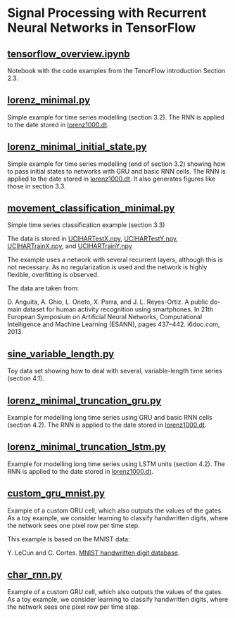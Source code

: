 # Signal Processing with Recurrent Neural Networks in TensorFlow

## [tensorflow_overview.ipynb](tensorflow_overview.ipynb)

Notebook with the code examples from the TenorFlow introduction Section 2.3.

## [lorenz_minimal.py](lorenz_minimal.py)

Simple example for time series modelling (section 3.2). The RNN is applied to the date stored in [lorenz1000.dt](data/lorenz1000.dt).

## [lorenz_minimal_initial_state.py](lorenz_minimal_initial_state.py)

Simple example for time series modelling (end of section 3.2) showing how to pass initial states to networks with GRU and basic RNN cells. The RNN is applied to the date stored in [lorenz1000.dt](data/lorenz1000.dt). It also generates figures like those in section 3.3.

## [movement_classification_minimal.py](movement_classification_minimal.py)

Simple time series classification example (section 3.3)

The data is stored in [UCIHARTestX.npy](data/UCIHARTestX.npy), [UCIHARTestY.npy](code/UCIHARTestY.npy), [UCIHARTrainX.npy](UCIHARTrainX.npy), and [UCIHARTrainY.npy](UCIHARTrainY.npy)

The example uses a network with several recurrent layers, although this is not necessary. As no regularization is used and the network is highly flexible, overfitting is observed.

The data are taken from:

D. Anguita, A. Ghio, L. Oneto, X. Parra, and J. L. Reyes-Ortiz. A public do- main dataset for human activity recognition using smartphones. In 21th European Symposium on Artificial Neural Networks, Computational Intelligence and Machine Learning (ESANN), pages 437–442. i6doc.com, 2013.

## [sine_variable_length.py](sine_variable_length.py)

Toy data set showing how to deal with several, variable-length time series (section 4.1).

## [lorenz_minimal_truncation_gru.py](lorenz_minimal_truncation_gru.py)

Example for modelling long time series using GRU and basic RNN cells (section 4.2). The RNN is applied to the date stored in [lorenz1000.dt](data/lorenz1000.dt).

## [lorenz_minimal_truncation_lstm.py](lorenz_minimal_truncation_lstm.py)

Example for modelling long time series using LSTM units (section 4.2). The RNN is applied to the date stored in [lorenz1000.dt](data/lorenz1000.dt).

## [custom_gru_mnist.py](custom_gru_mnist.py)

Example of a custom GRU cell, which also outputs the values of the gates. As a toy example, we consider learning to classify handwritten digits, where the network sees one pixel row per time step.

This example is based on the MNIST data:

Y. LeCun and C. Cortes. [MNIST handwritten digit database](http://yann.lecun.com/exdb/mnist/).


## [char_rnn.py](char_rnn.py)

Example of a custom GRU cell, which also outputs the values of the gates. As a toy example, we consider learning to classify  handwritten digits,  where the network sees one pixel row per time step.

